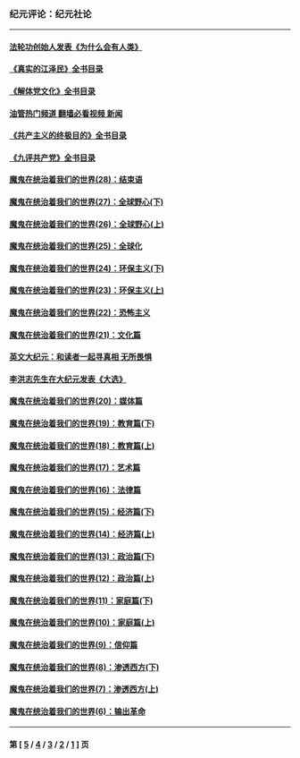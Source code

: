 ### 纪元评论：纪元社论
---
#### [法轮功创始人发表《为什么会有人类》](../../pages/nsc422/n13912117.md?02140330) 
#### [《真实的江泽民》全书目录](../../pages/nsc422/n13721399.md?02140330) 
#### [《解体党文化》全书目录](../../pages/nsc422/n13721157.md?02140330) 
#### [油管热门频道 翻墙必看视频 新闻](ok?02140330)
#### [《共产主义的终极目的》全书目录](../../pages/nsc422/n13721048.md?02140330) 
#### [《九评共产党》全书目录](../../pages/nsc422/n13708085.md?02140330) 
#### [魔鬼在统治着我们的世界(28)：结束语](../../pages/nsc422/n10936246.md?02140330) 
#### [魔鬼在统治着我们的世界(27)：全球野心(下)](../../pages/nsc422/n10928319.md?02140330) 
#### [魔鬼在统治着我们的世界(26)：全球野心(上)](../../pages/nsc422/n10900318.md?02140330) 
#### [魔鬼在统治着我们的世界(25)：全球化](../../pages/nsc422/n10788205.md?02140330) 
#### [魔鬼在统治着我们的世界(24)：环保主义(下)](../../pages/nsc422/n10695307.md?02140330) 
#### [魔鬼在统治着我们的世界(23)：环保主义(上)](../../pages/nsc422/n10688613.md?02140330) 
#### [魔鬼在统治着我们的世界(22)：恐怖主义](../../pages/nsc422/n10614727.md?02140330) 
#### [魔鬼在统治着我们的世界(21)：文化篇](../../pages/nsc422/n10597706.md?02140330) 
#### [英文大纪元：和读者一起寻真相 无所畏惧](../../pages/nsc422/n12542027.md?02140330) 
#### [李洪志先生在大纪元发表《大选》](../../pages/nsc422/n12534746.md?02140330) 
#### [魔鬼在统治着我们的世界(20)：媒体篇](../../pages/nsc422/n10586579.md?02140330) 
#### [魔鬼在统治着我们的世界(19)：教育篇(下)](../../pages/nsc422/n10564808.md?02140330) 
#### [魔鬼在统治着我们的世界(18)：教育篇(上)](../../pages/nsc422/n10526970.md?02140330) 
#### [魔鬼在统治着我们的世界(17)：艺术篇](../../pages/nsc422/n10499093.md?02140330) 
#### [魔鬼在统治着我们的世界(16)：法律篇](../../pages/nsc422/n10485969.md?02140330) 
#### [魔鬼在统治着我们的世界(15)：经济篇(下)](../../pages/nsc422/n10469975.md?02140330) 
#### [魔鬼在统治着我们的世界(14)：经济篇(上)](../../pages/nsc422/n10457370.md?02140330) 
#### [魔鬼在统治着我们的世界(13)：政治篇(下)](../../pages/nsc422/n10448270.md?02140330) 
#### [魔鬼在统治着我们的世界(12)：政治篇(上)](../../pages/nsc422/n10444576.md?02140330) 
#### [魔鬼在统治着我们的世界(11)：家庭篇(下)](../../pages/nsc422/n10440961.md?02140330) 
#### [魔鬼在统治着我们的世界(10)：家庭篇(上)](../../pages/nsc422/n10435448.md?02140330) 
#### [魔鬼在统治着我们的世界(9)：信仰篇](../../pages/nsc422/n10432159.md?02140330) 
#### [魔鬼在统治着我们的世界(8)：渗透西方(下)](../../pages/nsc422/n10429603.md?02140330) 
#### [魔鬼在统治着我们的世界(7)：渗透西方(上)](../../pages/nsc422/n10426013.md?02140330) 
#### [魔鬼在统治着我们的世界(6)：输出革命](../../pages/nsc422/n10421536.md?02140330) 

---
#### 第 [ [5](./5.md?02140330) / [4](./4.md?02140330) / [3](./3.md?02140330) / [2](./2.md?02140330) / [1](./1.md?02140330) ] 页
